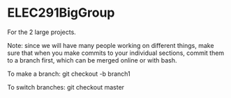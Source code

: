 # ELEC291BigGroup
For the 2 large projects.

Note: since we will have many people working on different things, make sure that when you make commits to your individual sections, commit them to a branch first, which can be merged online or with bash.

To make a branch:
 git checkout -b branch1

To switch branches:
 git checkout master
